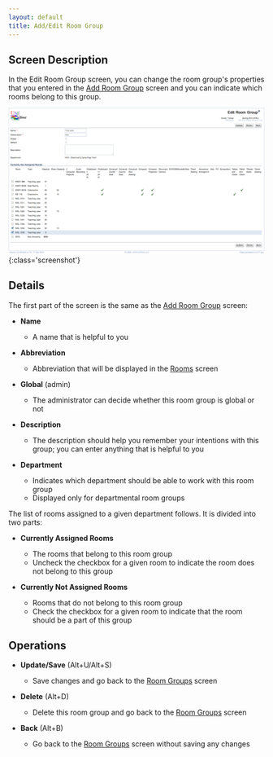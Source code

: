 ```yaml
---
layout: default
title: Add/Edit Room Group
---
```



## Screen Description

In the Edit Room Group screen, you can change the room group's properties that you entered in the [Add Room Group](add-room-group) screen and you can indicate which rooms belong to this group.

![Edit Room Group](images/edit-room-group-1.png){:class='screenshot'}

## Details

The first part of the screen is the same as the [Add Room Group](add-room-group) screen:

* **Name**
	* A name that is helpful to you

* **Abbreviation**
	* Abbreviation that will be displayed in the [Rooms](rooms) screen

* **Global** (admin)
	* The administrator can decide whether this room group is global or not

* **Description**
	* The description should help you remember your intentions with this group; you can enter anything that is helpful to you

* **Department**
	* Indicates which department should be able to work with this room group
	* Displayed only for departmental room groups

The list of rooms assigned to a given department follows. It is divided into two parts:

* **Currently Assigned Rooms**
	* The rooms that belong to this room group
	* Uncheck the checkbox for a given room to indicate the room does not belong to this group

* **Currently Not Assigned Rooms**
	* Rooms that do not belong to this room group
	* Check the checkbox for a given room to indicate that the room should be a part of this group

## Operations

* **Update/Save** (Alt+U/Alt+S)
	* Save changes and go back to the [Room Groups](room-groups) screen

* **Delete** (Alt+D)
	* Delete this room group and go back to the [Room Groups](room-groups) screen

* **Back** (Alt+B)
	* Go back to the [Room Groups](room-groups) screen without saving any changes
